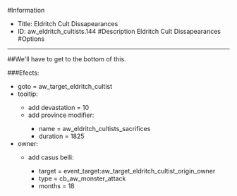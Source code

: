 #Information
 - Title: Eldritch Cult Dissapearances
 - ID: aw_eldritch_cultists.144
#Description
Eldritch Cult Dissapearances
#Options

___
##We'll have to get to the bottom of this.

###Efects:<ul><li>goto = aw_target_eldritch_cultist</li><li>tooltip:</li><ul><li>add devastation = 10</li><li>add province modifier:</li><ul><li>name = aw_eldritch_cultists_sacrifices</li><li>duration = 1825</li></ul></ul><li>owner:</li><ul><li>add casus belli:</li><ul><li>target = event_target:aw_target_eldritch_cultist_origin_owner</li><li>type = cb_aw_monster_attack</li><li>months = 18</li></ul></ul></ul>
